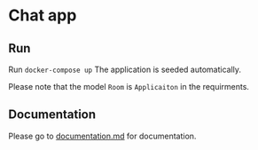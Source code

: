 # Chat app

## Run

Run `docker-compose up`
The application is seeded automatically.

Please note that the model `Room` is `Applicaiton` in the requirments.
## Documentation 

Please go to [documentation.md](https://github.com/AhmedTayel/chat_app_/blob/main/documentation.md) for documentation.
